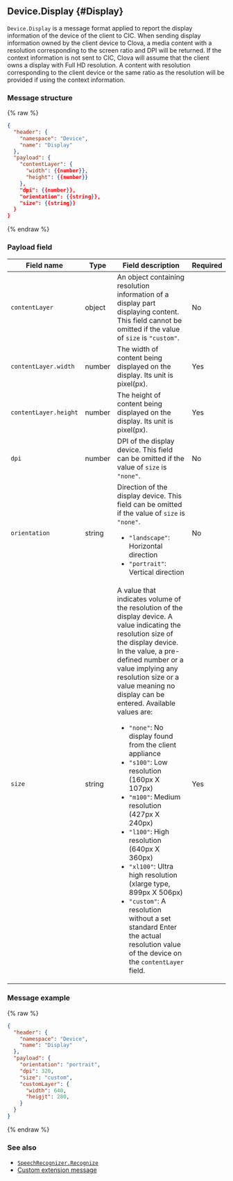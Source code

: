 ## Device.Display {#Display}
`Device.Display` is a message format applied to report the display information of the device of the client to CIC. When sending display information owned by the client device to Clova, a media content with a resolution corresponding to the screen ratio and DPI will be returned.  If the context information is not sent to CIC, Clova will assume that the client owns a display with Full HD resolution.  A content with resolution corresponding to the client device or the same ratio as the resolution will be provided if using the context information. 

### Message structure
{% raw %}

```json
{
  "header": {
    "namespace": "Device",
    "name": "Display"
  },
  "payload": {
    "contentLayer": {
      "width": {{number}},
      "height": {{number}}
    },
    "dpi": {{number}},
    "orientation": {{string}},
    "size": {{string}}
  }
}
```

{% endraw %}

### Payload field

| Field name       | Type    | Field description                     | Required |
|---------------|---------|-----------------------------|---------|
| `contentLayer`        | object | An object containing resolution information of a display part displaying content. This field cannot be omitted if the value of `size` is `"custom"`.  | No |
| `contentLayer.width`  | number | The width of content being displayed on the display. Its unit is pixel(px).                                           | Yes |
| `contentLayer.height` | number | The height of content being displayed on the display. Its unit is pixel(px).                                           | Yes |
| `dpi`         | number | DPI of the display device. This field can be omitted if the value of `size` is `"none"`.                                 | No |
| `orientation` | string | Direction of the display device. This field can be omitted if the value of `size` is `"none"`.<ul><li><code>"landscape"</code>: Horizontal direction</li><li><code>"portrait"</code>: Vertical direction</li></ul>  | No |
| `size`        | string | A value that indicates volume of the resolution of the display device. A value indicating the resolution size of the display device. In the value, a pre-defined number or a value implying any resolution size or a value meaning no display can be entered. Available values are: <ul><li><code>"none"</code>: No display found from the client appliance</li><li><code>"s100"</code>: Low resolution (160px X 107px)</li><li><code>"m100"</code>: Medium resolution (427px X 240px)</li><li><code>"l100"</code>: High resolution (640px X 360px)</li><li><code>"xl100"</code>: Ultra high resolution (xlarge type, 899px X 506px)</li><li><code>"custom"</code>: A resolution without a set standard Enter the actual resolution value of the device on the `contentLayer` field. </li></ul> | Yes |


### Message example
{% raw %}

```json
{
  "header": {
    "namespace": "Device",
    "name": "Display"
  },
  "payload": {
    "orientation": "portrait",
    "dpi": 320,
    "size": "custom",
    "customLayer": {
      "width": 640,
      "heigjt": 280,
    }
  }
}
```

{% endraw %}

### See also
* [`SpeechRecognizer.Recognize`](/CIC/References/CICInterface/SpeechRecognizer.md#Recognize)
* [Custom extension message](/CEK/References/CEK_API.md#CustomExtMessage)